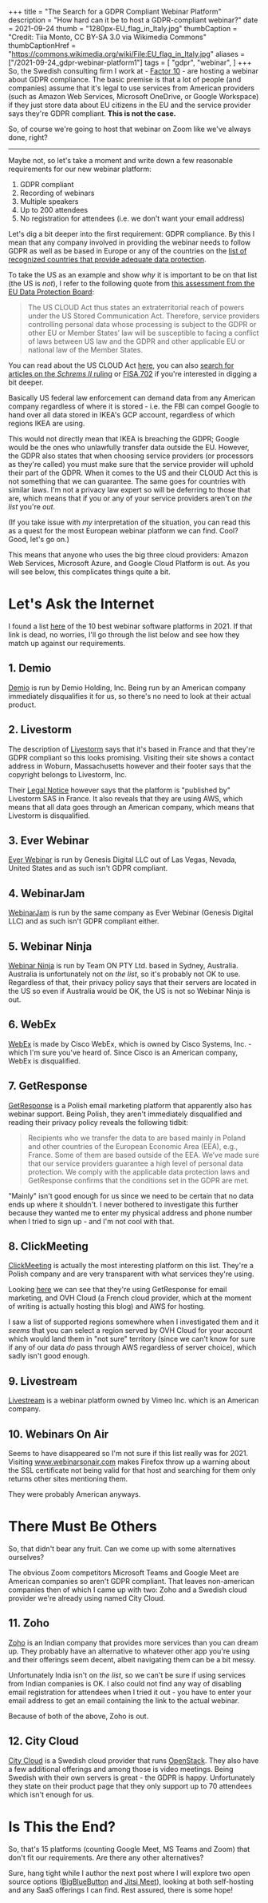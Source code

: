 +++
title = "The Search for a GDPR Compliant Webinar Platform"
description = "How hard can it be to host a GDPR-compliant webinar?"
date = 2021-09-24
thumb = "1280px-EU_flag_in_Italy.jpg"
thumbCaption = "Credit: Tiia Monto, CC BY-SA 3.0 via Wikimedia Commons"
thumbCaptionHref = "https://commons.wikimedia.org/wiki/File:EU_flag_in_Italy.jpg"
aliases = ["/2021-09-24_gdpr-webinar-platform1"]
tags = [
    "gdpr",
    "webinar",
]
+++
So, the Swedish consulting firm I work at - [Factor 10](https://factor10.com) - are hosting a webinar about GDPR
compliance. The basic premise is that a lot of people (and companies) assume that it's legal to use services from
American providers (such as Amazon Web Services, Microsoft OneDrive, or Google Workspace) if they just store data about
EU citizens in the EU and the service provider says they're GDPR compliant. **This is not the case.**

So, of course we're going to host that webinar on Zoom like we've always done, right?

---

Maybe not, so let's take a moment and write down a few reasonable requirements for our new webinar platform:

1. GDPR compliant
2. Recording of webinars
3. Multiple speakers
4. Up to 200 attendees
5. No registration for attendees (i.e. we don't want your email address)

Let's dig a bit deeper into the first requirement: GDPR compliance. By this I mean that any company involved in providing
the webinar needs to follow GDPR as well as be based in Europe or any of the countries on the
[list of recognized countries that provide adequate data protection](
https://ec.europa.eu/info/law/law-topic/data-protection/international-dimension-data-protection/adequacy-decisions_en).

To take the US as an example and show _why_ it is important to be on that list (the US is _not_), I refer to the
following quote from [this assessment from the EU Data Protection Board](
https://edpb.europa.eu/sites/default/files/files/file2/edpb_edps_joint_response_us_cloudact_annex.pdf):

> The US CLOUD Act thus states an extraterritorial reach of powers under the US Stored
Communication  Act.  Therefore,  service  providers  controlling  personal  data  whose  processing  is
subject to the GDPR or other EU or Member States’ law will be susceptible to facing a conflict of
laws between US law and the GDPR and other applicable EU or national law of the Member States.

You can read about the US CLOUD Act [here](https://en.wikipedia.org/wiki/CLOUD_Act), you can also [search for articles
on the _Schrems II_ ruling](https://www.qwant.com/?q=schrems+II+GDPR&t=web) or [FISA 702](
https://www.qwant.com/?q=FISA+702&t=web) if you're interested in digging a bit deeper.

Basically US federal law enforcement can demand data from any American company regardless of where it is stored - i.e.
the FBI can compel Google to hand over all data stored in IKEA's GCP account, regardless of which regions IKEA are
using.

This would not directly mean that IKEA is breaching the GDPR; Google would be the ones who unlawfully transfer data
outside the EU. However, the GDPR also states that when choosing service providers (or processors as they're called) you
must make sure that the service provider will uphold their part of the GDPR. When it comes to the US and their CLOUD Act
this is not something that we can guarantee. The same goes for countries with similar laws. I'm not a privacy law expert
so will be deferring to those that are, which means that if you or any of your service providers aren't on _the list_
you're _out_.

(If you take issue with _my_ interpretation of the situation, you can read this as a quest for the most European
webinar platform we can find. Cool? Good, let's go on.)

This means that anyone who uses the big three cloud providers: Amazon Web Services, Microsoft Azure, and Google Cloud
Platform is out. As you will see below, this complicates things quite a bit.

# Let's Ask the Internet
I found a list [here](https://www.ventureharbour.com/webinar-software-10-best-webinar-platforms-compared/) of the 10 best
webinar software platforms in 2021. If that link is dead, no worries, I'll go through the list below and see how they 
match up against our requirements.

## 1. Demio
[Demio](https://www.demio.com) is run by Demio Holding, Inc. Being run by an American company immediately disqualifies
it for us, so there's no need to look at their actual product.

## 2. Livestorm
The description of [Livestorm](https://livestorm.co) says that it's based in France and that they're GDPR compliant so
this looks promising. Visiting their site shows a contact address in Woburn, Massachusetts however and their footer says
that the copyright belongs to Livestorm, Inc.

Their [Legal Notice](https://livestorm.co/legal-notice) however says that the platform is "published by" Livestorm SAS
in France. It also reveals that they are using AWS, which means that all data goes through an American company,
which means that Livestorm is disqualified.

## 3. Ever Webinar
[Ever Webinar](https://www.everwebinar.com) is run by Genesis Digital LLC out of Las Vegas, Nevada, United States and
as such isn't GDPR compliant.

## 4. WebinarJam
[WebinarJam](https://www.webinarjam.com) is run by the same company as Ever Webinar (Genesis Digital LLC) and as such
isn't GDPR compliant either.

## 5. Webinar Ninja
[Webinar Ninja](https://webinarninja.com) is run by Team ON PTY Ltd. based in Sydney, Australia. Australia is
unfortunately not on _the list_, so it's probably not OK to use. Regardless of that, their privacy policy says that
their servers are located in the US so even if Australia would be OK, the US is not so Webinar Ninja is out.

## 6. WebEx
[WebEx](https://www.webex.com) is made by Cisco WebEx, which is owned by Cisco Systems, Inc. - which I'm sure you've
heard of. Since Cisco is an American company, WebEx is disqualified.

## 7. GetResponse
[GetResponse](https://www.getresponse.com) is a Polish email marketing platform that apparently also has webinar support.
Being Polish, they aren't immediately disqualified and reading their privacy policy reveals the following tidbit:

> Recipients who we transfer the data to are based mainly in Poland and other countries of the European Economic Area
> (EEA), e.g., France. Some of them are based outside of the EEA. We’ve made sure that our service providers guarantee a
> high level of personal data protection. We comply with the applicable data protection laws and GetResponse confirms
> that the conditions set in the GDPR are met. 

"Mainly" isn't good enough for us since we need to be certain that no data ends up where it shouldn't. I never bothered
to investigate this further because they wanted me to enter my physical address and phone number when I tried to sign
up - and I'm not cool with that.

## 8. ClickMeeting
[ClickMeeting](https://clickmeeting.com) is actually the most interesting platform on this list. They're a Polish company
and are very transparent with what services they're using.

Looking [here](https://knowledge.clickmeeting.com/uploads/2020/06/2020.09.Sub-contractros_list_EN.pdf) we can see that
they're using GetResponse for email marketing, and OVH Cloud (a French cloud provider, which at the moment of writing is
actually hosting this blog) and AWS for hosting. 

I saw a list of supported regions somewhere when I investigated them and it *seems* that you can select a region served
by OVH Cloud for your account which would land them in "not sure" territory (since we can't know for sure if any of our
data _do_ pass through AWS regardless of server choice), which sadly isn't good enough.

## 9. Livestream
[Livestream](https://livestream.com) is a webinar platform owned by Vimeo Inc. which is an American company.

## 10. Webinars On Air
Seems to have disappeared so I'm not sure if this list really was for 2021. Visiting www.webinarsonair.com makes Firefox
throw up a warning about the SSL certificate not being valid for that host and searching for them only returns other
sites mentioning them.

They were probably American anyways.

# There Must Be Others
So, that didn't bear any fruit. Can we come up with some alternatives ourselves?

The obvious Zoom competitors Microsoft Teams and Google Meet are American companies so aren't GDPR compliant. That
leaves non-american companies then of which I came up with two: Zoho and a Swedish cloud provider we're already using
named City Cloud.

## 11. Zoho
[Zoho](https://www.zoho.com) is an Indian company that provides more services than you can dream up. They probably have
an alternative to whatever other app you're using and their offerings seem decent, albeit navigating them can be a bit
messy.

Unfortunately India isn't on _the list_, so we can't be sure if using services from Indian companies is OK. I also
could not find any way of disabling email registration for attendees when I tried it out - you have to enter your email
address to get an email containing the link to the actual webinar.

Because of both of the above, Zoho is out.

## 12. City Cloud
[City Cloud](https://citycloud.se) is a Swedish cloud provider that runs [OpenStack](https://www.openstack.org/). They
also have a few additional offerings and among those is video meetings. Being Swedish with their own servers is great -
the GDPR is happy. Unfortunately they state on their product page that they only support up to 70 attendees which isn't
enough for us.

# Is This the End?
So, that's 15 platforms (counting Google Meet, MS Teams and Zoom) that don't fit our requirements. Are there any other
alternatives?

Sure, hang tight while I author the next post where I will explore two open source options ([BigBlueButton](
https://bigbluebutton.org/) and [Jitsi Meet](https://meet.jit.si/)), looking at both self-hosting and any SaaS offerings
I can find. Rest assured, there is some hope!

